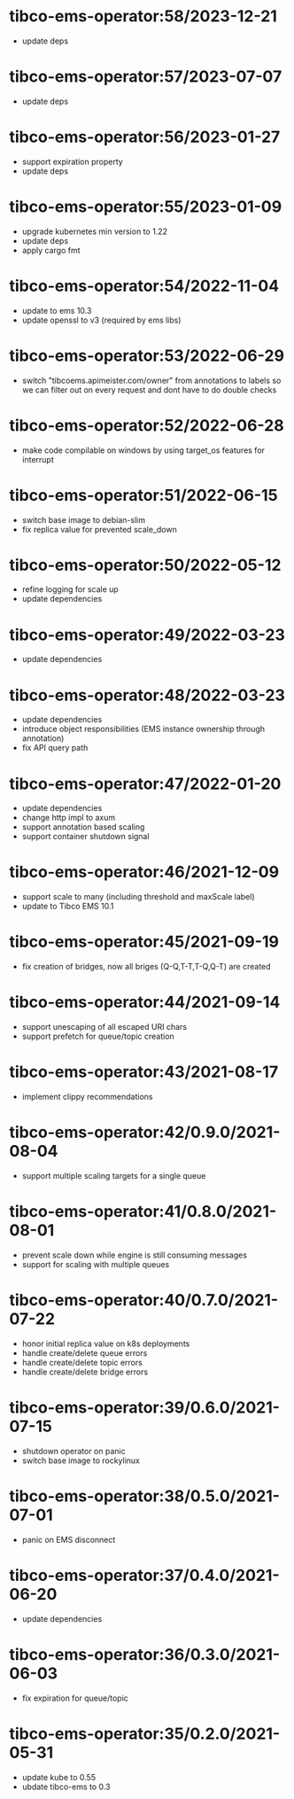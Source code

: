 # tibco-ems-operator:58/2023-12-21

* update deps

# tibco-ems-operator:57/2023-07-07

* update deps

# tibco-ems-operator:56/2023-01-27

* support expiration property
* update deps

# tibco-ems-operator:55/2023-01-09

* upgrade kubernetes min version to 1.22
* update deps
* apply cargo fmt

# tibco-ems-operator:54/2022-11-04

* update to ems 10.3
* update openssl to v3 (required by ems libs)

# tibco-ems-operator:53/2022-06-29

* switch "tibcoems.apimeister.com/owner" from annotations to labels so we can filter out on every request and dont have to do double checks

# tibco-ems-operator:52/2022-06-28

* make code compilable on windows by using target_os features for interrupt

# tibco-ems-operator:51/2022-06-15

* switch base image to debian-slim
* fix replica value for prevented scale_down

# tibco-ems-operator:50/2022-05-12

* refine logging for scale up
* update dependencies

# tibco-ems-operator:49/2022-03-23

* update dependencies

# tibco-ems-operator:48/2022-03-23

* update dependencies
* introduce object responsibilities (EMS instance ownership through annotation)
* fix API query path

# tibco-ems-operator:47/2022-01-20

* update dependencies
* change http impl to axum
* support annotation based scaling
* support container shutdown signal

# tibco-ems-operator:46/2021-12-09

* support scale to many (including threshold and maxScale label)
* update to Tibco EMS 10.1

# tibco-ems-operator:45/2021-09-19

* fix creation of bridges, now all briges (Q-Q,T-T,T-Q,Q-T) are created

# tibco-ems-operator:44/2021-09-14

* support unescaping of all escaped URI chars
* support prefetch for queue/topic creation

# tibco-ems-operator:43/2021-08-17

* implement clippy recommendations

# tibco-ems-operator:42/0.9.0/2021-08-04

* support multiple scaling targets for a single queue

# tibco-ems-operator:41/0.8.0/2021-08-01

* prevent scale down while engine is still consuming messages
* support for scaling with multiple queues

# tibco-ems-operator:40/0.7.0/2021-07-22

* honor initial replica value on k8s deployments
* handle create/delete queue errors
* handle create/delete topic errors
* handle create/delete bridge errors

# tibco-ems-operator:39/0.6.0/2021-07-15

* shutdown operator on panic
* switch base image to rockylinux

# tibco-ems-operator:38/0.5.0/2021-07-01

* panic on EMS disconnect 

# tibco-ems-operator:37/0.4.0/2021-06-20

* update dependencies

# tibco-ems-operator:36/0.3.0/2021-06-03

* fix expiration for queue/topic

# tibco-ems-operator:35/0.2.0/2021-05-31

* update kube to 0.55
* ubdate tibco-ems to 0.3
